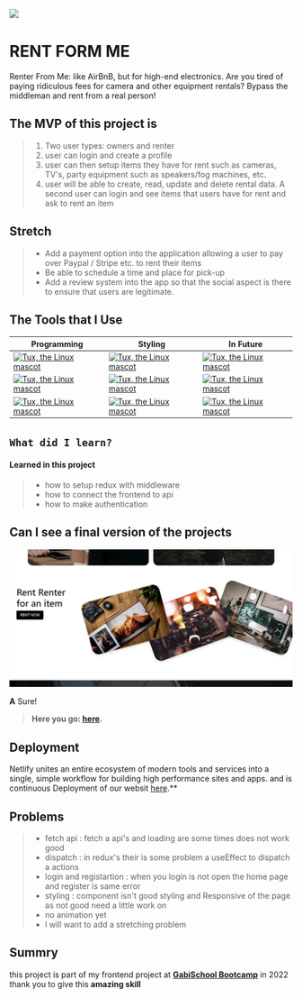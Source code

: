 [![](https://img.shields.io/github/repo-size/77427155/main)](https://github.com/Rent-from-me/Rent-app) 
# RENT FORM ME

Renter From Me: like AirBnB, but for high-end electronics. Are you tired of paying ridiculous fees for camera and other equipment rentals? Bypass the middleman and rent from a real person!
## The MVP of this project is 

>1. Two user types: owners and renter
>2. user can login and create a profile
>3. user can then setup items they have for rent such as cameras, TV's, party equipment such as speakers/fog machines, etc.
>4. user will be able to create, read, update and delete rental data. A second user can login and see items that users have for rent and ask to rent an item


## Stretch


>- Add a payment option into the application allowing a user to pay over Paypal / Stripe etc. to rent their items
>- Be able to schedule a time and place for pick-up
>- Add a review system into the app so that the social aspect is there to ensure that users are legitimate.


## The Tools that I Use


| Programming | Styling | In Future|
| --------------- | --------------- | --------------- |
| [![Tux, the Linux mascot](https://bit.ly/35WIAAm)](https://reactjs.org/)  | [![Tux, the Linux mascot](https://bit.ly/3NYEkl8)](https://www.w3schools.com/css/) | [![Tux, the Linux mascot](https://bit.ly/3KvOFCP)](https://sass-lang.com/) |
|[![Tux, the Linux mascot](https://bit.ly/37zccV5)](https://redux.js.org/)  | [![Tux, the Linux mascot](https://bit.ly/37CEGxb)](https://getbootstrap.com/)  | [![Tux, the Linux mascot](https://bit.ly/3JlEejW)](https://www.remotion.dev/)  |
| [![Tux, the Linux mascot](https://bit.ly/3O05Vm4)](https://developer.mozilla.org/en-US/docs/Web/JavaScript)  | [![Tux, the Linux mascot](https://bit.ly/3KuaBhO)](https://mui.com/)  | [![Tux, the Linux mascot](https://bit.ly/3urpyvy)](https://icomoon.io/)  |

## `What did I learn?`

#### Learned in this project

> - how to setup redux with middleware
> - how to connect the frontend to api
> - how to make authentication
## Can I see a final version of the  projects 


![Tux, the Linux mascot](src/asset//projectImage.png) 

**A** Sure!

> **Here you go:  [here](https://renter-me.netlify.app/).**

## Deployment 

Netlify unites an entire ecosystem of modern tools and services into a single, simple workflow for building high performance sites and apps.
and is continuous Deployment of our websit [here](https://renter-me.netlify.app/).**

## Problems 

>- fetch api : fetch a api's and loading are some times does not work good 
>- dispatch : in redux's their is some problem a useEffect to dispatch a actions 
>- login and registartion : when you login is not open the home  page and register is same error
>- styling : component isn't good styling and Responsive of the page as not good need a little work on
>- no animation yet 
>- l will want to add a stretching problem 


## Summry

this project is part of my frontend project at  **[GabiSchool Bootcamp](https://gabischool.com/)**   in 2022 thank you to give this **amazing skill**